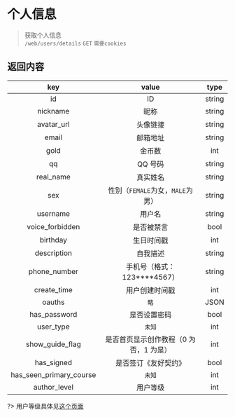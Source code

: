 # 个人信息

> 获取个人信息  
> `/web/users/details` `GET` `需要cookies`

## 返回内容

|           key           |                 value                  |  type  |
| :---------------------: | :------------------------------------: | :----: |
|           id            |                   ID                   | string |
|        nickname         |                  昵称                  | string |
|       avatar_url        |                头像链接                | string |
|          email          |                邮箱地址                | string |
|          gold           |                 金币数                 |  int   |
|           qq            |                QQ 号码                 | string |
|        real_name        |                真实姓名                | string |
|           sex           |    性别（`FEMALE`为女，`MALE`为男）    | string |
|        username         |                 用户名                 | string |
|     voice_forbidden     |               是否被禁言               |  bool  |
|        birthday         |               生日时间戳               |  int   |
|       description       |                自我描述                | string |
|      phone_number       |    手机号（格式：123\*\*\*\*4567）     | string |
|       create_time       |             用户创建时间戳             |  int   |
|         oauths          |                  `略`                  |  JSON  |
|      has_password       |              是否设置密码              |  bool  |
|        user_type        |                 `未知`                 |  int   |
|     show_guide_flag     | 是否首页显示创作教程（0 为否，1 为是） |  int   |
|       has_signed        |          是否签订《友好契约》          |  bool  |
| has_seen_primary_course |                 `未知`                 |  int   |
|      author_level       |                用户等级                |  int   |

?> 用户等级具体见[这个页面](https://shequ.codemao.cn/friendly_protocol)
